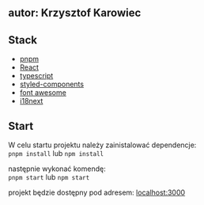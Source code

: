 ## autor: Krzysztof Karowiec
## Stack
- [pnpm](https://pnpm.io/)
- [React](https://react.dev/)
- [typescript](https://www.typescriptlang.org/)
- [styled-components](https://styled-components.com/)
- [font awesome](https://fontawesome.com/)
- [i18next](https://www.i18next.com/)

## Start

W celu startu projektu należy zainistalować dependencje:<br/>
```pnpm install``` lub ```npm install```

następnie wykonać komendę:<br/>
```pnpm start``` lub ```npm start```

projekt będzie dostępny pod adresem:
[localhost:3000](http://localhost:3000/)
